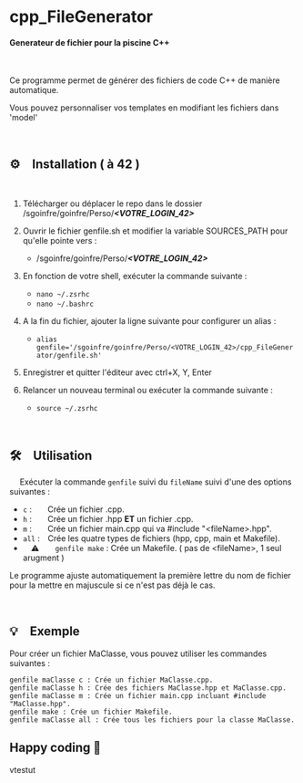 # cpp_FileGenerator

#### Generateur de fichier pour la piscine C++
&emsp;

Ce programme permet de générer des fichiers de code C++ de manière automatique.

Vous pouvez personnaliser vos templates en modifiant les fichiers dans 'model'

&emsp;
## ⚙️&emsp;Installation ( à 42 )
&emsp;
1.  Télécharger ou déplacer le repo dans le dossier /sgoinfre/goinfre/Perso/***\<VOTRE_LOGIN_42\>***

2. Ouvrir le fichier genfile.sh et modifier la variable SOURCES_PATH pour qu'elle pointe vers :

    - /sgoinfre/goinfre/Perso/***\<VOTRE_LOGIN_42\>***

4. En fonction de votre shell, exécuter la commande suivante : 
    - `nano ~/.zsrhc`
    - `nano ~/.bashrc`

5. A la fin du fichier, ajouter la ligne suivante pour configurer un alias :
    - `alias genfile='/sgoinfre/goinfre/Perso/<VOTRE_LOGIN_42>/cpp_FileGenerator/genfile.sh'`

6. Enregistrer et quitter l'éditeur avec ctrl+X, Y, Enter
   
7. Relancer un nouveau terminal ou exécuter la commande suivante :
    - `source ~/.zsrhc`

&emsp;
##  🛠️&emsp;Utilisation
&emsp;
Exécuter la commande `genfile` suivi du `fileName` suivi d'une des options suivantes :
- `c` :&emsp;&emsp;Crée un fichier .cpp.
- `h` :&emsp;&emsp;Crée un fichier .hpp **ET** un fichier .cpp.
- `m` :&emsp;&emsp;Crée un fichier main.cpp qui va \#include "\<fileName\>.hpp".
- `all` :&emsp;Crée les quatre types de fichiers (hpp, cpp, main et Makefile).
- &emsp;⚠️&emsp;&emsp;`genfile make` : Crée un Makefile. ( pas de \<fileName\>, 1 seul arugment )

Le programme ajuste automatiquement la première lettre du nom de fichier pour la mettre en majuscule si ce n'est pas déjà le cas.
&emsp;

&emsp;
## 💡&emsp;Exemple

Pour créer un fichier MaClasse, vous pouvez utiliser les commandes suivantes :

    genfile maClasse c : Crée un fichier MaClasse.cpp.
    genfile maClasse h : Crée des fichiers MaClasse.hpp et MaClasse.cpp.
    genfile maClasse m : Crée un fichier main.cpp incluant #include "MaClasse.hpp".
    genfile make : Crée un fichier Makefile.
    genfile maClasse all : Crée tous les fichiers pour la classe MaClasse.

## Happy coding 🚀

vtestut

